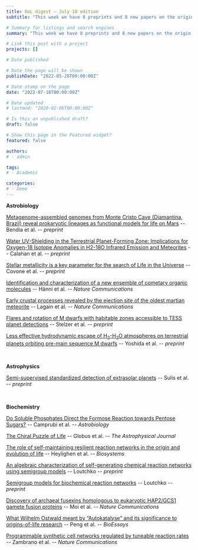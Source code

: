 ```yaml
---
title: OoL digest — July 18 edition
subtitle: "This week we have 8 preprints and 8 new papers on the origin of life. Enjoy!"

# Summary for listings and search engines
summary: "This week we have 8 preprints and 8 new papers on the origin of life. Enjoy!"

# Link this post with a project
projects: []

# Date published

# Date the page will be shown
publishDate: "2022-05-28T00:00:00Z"

# Date stamp on the page
date: "2022-07-18T00:00:00Z"

# Date updated
# lastmod: "2020-02-06T00:00:00Z"

# Is this an unpublished draft?
draft: false

# Show this page in the Featured widget?
featured: false

authors:
# - admin

tags:
# - Academic

categories:
# - Demo
---
```


**Astrobiology**

[Metagenome-assembled genomes from Monte Cristo Cave (Diamantina, Brazil) reveal prokaryotic lineages as functional models for life on Mars](https://doi.org/10.1101/2020.07.02.185041) -- Bendia et al. -- *preprint*

[Water UV-Shielding in the Terrestrial Planet-Forming Zone: Implications for Oxygen-18 Isotope Anomalies in H2-18O Infrared Emission and Meteorites](https://doi.org/10.48550/arXiv.2207.04063) -- Calahan et al. -- *preprint*

[Stellar metallicity is a key parameter for the search of Life in the Universe](https://doi.org/10.48550/arXiv.2207.03748) -- Covone et al. -- *preprint*

[Identification and characterization of a new ensemble of cometary organic molecules](https://doi.org/10.1038/s41467-022-31346-9) -- Hänni et al. -- *Nature Communications*

[Early crustal processes revealed by the ejection site of the oldest martian meteorite](https://doi.org/10.1038/s41467-022-31444-8) -- Lagain et al. -- *Nature Communications*

[Flares and rotation of M dwarfs with habitable zones accessible to TESS planet detections](https://doi.org/10.48550/arXiv.2207.03794) -- Stelzer et al. -- *preprint*

[Less effective hydrodynamic escape of H$_2$-H$_2$O atmospheres on terrestrial planets orbiting pre-main sequence M dwarfs](https://doi.org/10.48550/arXiv.2207.06570) -- Yoshida et al. -- *preprint*

<br>

**Astrophysics**

[Semi-supervised standardized detection of extrasolar planets](https://doi.org/10.48550/arXiv.2207.03740) -- Sulis et al. -- *preprint*

<br>

**Biochemistry**

[Do Soluble Phosphates Direct the Formose Reaction towards Pentose Sugars?](https://doi.org/10.1089/ast.2021.0125) -- Camprubi et al. -- *Astrobiology*

[The Chiral Puzzle of Life](https://doi.org/10.3847/2041-8213/ab8dc6) -- Globus et al. -- *The Astrophysical Journal*

[The role of self-maintaining resilient reaction networks in the origin and evolution of life](https://doi.org/10.1016/j.biosystems.2022.104720) -- Heylighen et al. -- *Biosystems*

[An algebraic characterization of self-generating chemical reaction networks using semigroup models](https://doi.org/10.48550/arXiv.2207.05335) -- Loutchko -- *preprint*

[Semigroup models for biochemical reaction networks](https://doi.org/10.48550/arXiv.1908.04642) -- Loutchko -- *preprint*

[Discovery of archaeal fusexins homologous to eukaryotic HAP2/GCS1 gamete fusion proteins](https://doi.org/10.1038/s41467-022-31564-1) -- Moi et al. -- *Nature Communications*

[What Wilhelm Ostwald meant by “Autokatalyse” and its significance to origins-of-life research](https://doi.org/10.1002/bies.202200098) -- Peng et al. -- *BioEssays*

[Programmable synthetic cell networks regulated by tuneable reaction rates](https://doi.org/10.1038/s41467-022-31471-5) -- Zambrano et al. -- *Nature Communications*

<br>